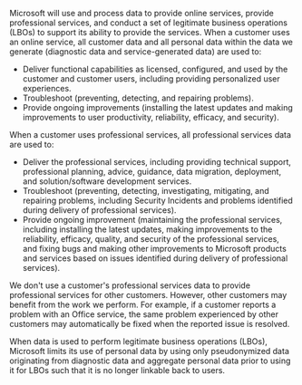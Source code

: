 Microsoft will use and process data to provide online services, provide professional services, and conduct a set of legitimate business operations (LBOs) to support its ability to provide the services. When a customer uses an online service, all customer data and all personal data within the data we generate (diagnostic data and service-generated data) are used to:

- Deliver functional capabilities as licensed, configured, and used by the customer and customer users, including providing personalized user experiences.
- Troubleshoot (preventing, detecting, and repairing problems).
- Provide ongoing improvements (installing the latest updates and making improvements to user productivity, reliability, efficacy, and security).

When a customer uses professional services, all professional services data are used to:

- Deliver the professional services, including providing technical support, professional planning, advice, guidance, data migration, deployment, and solution/software development services.
- Troubleshoot (preventing, detecting, investigating, mitigating, and repairing problems, including Security Incidents and problems identified during delivery of professional services).
- Provide ongoing improvement (maintaining the professional services, including installing the latest updates, making improvements to the reliability, efficacy, quality, and security of the professional services, and fixing bugs and making other improvements to Microsoft products and services based on issues identified during delivery of professional services).

We don't use a customer's professional services data to provide professional services for other customers. However, other customers may benefit from the work we perform. For example, if a customer reports a problem with an Office service, the same problem experienced by other customers may automatically be fixed when the reported issue is resolved.

When data is used to perform legitimate business operations (LBOs), Microsoft limits its use of personal data by using only pseudonymized data originating from diagnostic data and aggregate personal data prior to using it for LBOs such that it is no longer linkable back to users.
